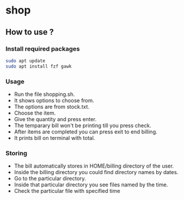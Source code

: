 # shop

## How to use ?

### Install required packages
```bash
sudo apt update
sudo apt install fzf gawk
```

### Usage
* Run the file shopping.sh.
* It shows options to choose from.
* The options are from stock.txt.
* Choose the item.
* Give the quantity and press enter.
* The temparary bill won't be printing till you press check.
* After items are completed you can press exit to end billing.
* It prints bill on terminal with total.

### Storing
* The bill automatically stores in HOME/billing directory of the user.
* Inside the billing directory you could find directory names by dates.
* Go to the particular directory.
* Inside that particular directory you see files named by the time.
* Check the particular file with specified time
